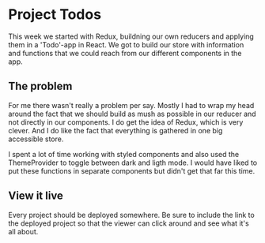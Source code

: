 # Project Todos

This week we started with Redux, buildning our own reducers and applying them in a 'Todo'-app in React. We got to build our store with information and functions that we could reach from our different components in the app.

## The problem

For me there wasn't really a problem per say. Mostly I had to wrap my head around the fact that we should build as mush as possible in our reducer and not directly in our components. I do get the idea of Redux, which is very clever. And I do like the fact that everything is gathered in one big accessible store.

I spent a lot of time working with styled components and also used the ThemeProvider to toggle between dark and ligth mode. I would have liked to put these functions in separate components but didn't get that far this time.

## View it live

Every project should be deployed somewhere. Be sure to include the link to the deployed project so that the viewer can click around and see what it's all about.
